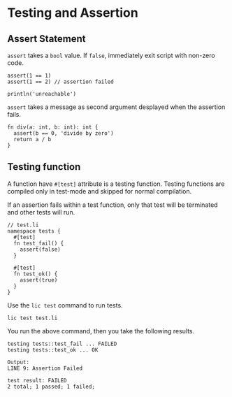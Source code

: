 # Testing and Assertion

## Assert Statement

`assert` takes a `bool` value. If `false`, immediately exit script with non-zero code.

```
assert(1 == 1)
assert(1 == 2) // assertion failed

println('unreachable')
```

`assert` takes a message as second argument desplayed when the assertion fails.

```
fn div(a: int, b: int): int {
  assert(b == 0, 'divide by zero')
  return a / b
}
```

## Testing function

A function have `#[test]` attribute is a testing function. Testing functions are compiled only in test-mode and skipped for normal compilation.

If an assertion fails within a test function, only that test will be terminated and other tests will run.

```
// test.li
namespace tests {
  #[test]
  fn test_fail() {
    assert(false)
  }

  #[test]
  fn test_ok() {
    assert(true)
  }
}
```

Use the `lic test` command to run tests.

```
lic test test.li
```

You run the above command, then you take the following results.

```
testing tests::test_fail ... FAILED
testing tests::test_ok ... OK

Output:
LINE 9: Assertion Failed

test result: FAILED
2 total; 1 passed; 1 failed;
```
